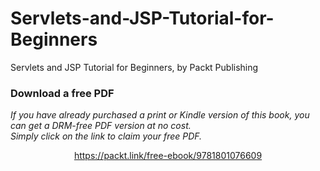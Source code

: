 # Servlets-and-JSP-Tutorial-for-Beginners
Servlets and JSP Tutorial for Beginners, by Packt Publishing
### Download a free PDF

 <i>If you have already purchased a print or Kindle version of this book, you can get a DRM-free PDF version at no cost.<br>Simply click on the link to claim your free PDF.</i>
<p align="center"> <a href="https://packt.link/free-ebook/9781801076609">https://packt.link/free-ebook/9781801076609 </a> </p>